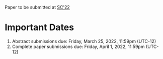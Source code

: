 Paper to be submitted at [SC'22](https://sc22.supercomputing.org/submit/paper-submissions/)

# Important Dates

1. Abstract submissions due: Friday, March 25, 2022, 11:59pm (UTC-12)
2. Complete paper submissions due: Friday, April 1, 2022, 11:59pm (UTC-12)
